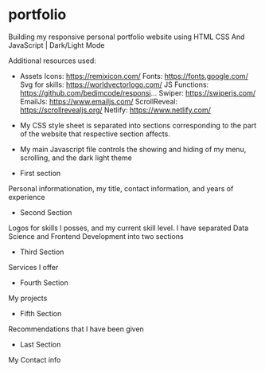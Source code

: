 # portfolio

Building my responsive personal portfolio website using HTML CSS And JavaScript | Dark/Light Mode

Additional resources used:

- Assets
  Icons: https://remixicon.com/
  Fonts: https://fonts.google.com/
  Svg for skills: https://worldvectorlogo.com/
  JS Functions: https://github.com/bedimcode/responsi...
  Swiper: https://swiperjs.com/
  EmailJs: https://www.emailjs.com/
  ScrollReveal: https://scrollrevealjs.org/
  Netlify: https://www.netlify.com/

- My CSS style sheet is separated into sections corresponding to the part of the website that respective section affects.

- My main Javascript file controls the showing and hiding of my menu, scrolling, and the dark light theme

* First section

Personal informationation, my title, contact information, and years of experience

- Second Section

Logos for skills I posses, and my current skill level. I have separated Data Science and Frontend Development into two sections

- Third Section

Services I offer

- Fourth Section

My projects

- Fifth Section

Recommendations that I have been given

- Last Section

My Contact info
